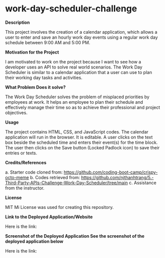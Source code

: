 # work-day-scheduler-challenge

**Description**

This project involves the creation of a calendar application, which allows a user to enter and save an hourly work day events using a regular work day schedule between 9:00 AM and 5:00 PM. 

**Motivation for the Project**

I am motivated to work on the project because I want to see how a developer uses an API to solve real world scenarios. The Work Day Scheduler is similar to a calendar application that a user can use to plan their working day tasks and activities.

**What Problem Does it solve?** 

The Work Day Scheduler solves the problem of misplaced priorities by employees at work. It helps an employee to plan their schedule and effectively manage their time so as to achieve their professional and project objectives. 

**Usage** 

The project contains HTML, CSS, and JavaScript codes. The calendar application will run in the browser. It is editable. 
A user clicks on the text box beside the scheduled time and enters their event(s) for the time block. The user then clicks on the Save button (Locked Padlock icon) to save their entries or texts. 

**Credits/References** 

a. Starter code cloned from: https://github.com/coding-boot-camp/crispy-octo-meme 
b. Codes retrieved from: https://github.com/njthanhtrang/5.-Third-Party-APIs-Challenge-Work-Day-Scheduler/tree/main
c. Assistance from the instructor.

**License** 

MIT Mi License was used for creating this repository.

**Link to the Deployed Application/Website** 

Here is the link: 

**Screenshot of the Deployed Application See the screenshot of the deployed application below**

Here is the link:
